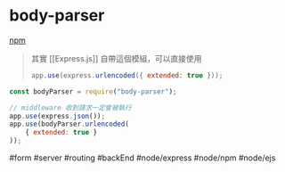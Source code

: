 # body-parser
[npm](https://www.npmjs.com/package/body-parser)
> 其實 [[Express.js]] 自帶這個模組，可以直接使用
>```js
>app.use(express.urlencoded({ extended: true }));
>```

```js
const bodyParser = require("body-parser");

// middleware 收到請求一定會被執行
app.use(express.json());
app.use(bodyParser.urlencoded(
	{ extended: true }
));
```
#form #server #routing
#backEnd #node/express #node/npm #node/ejs 